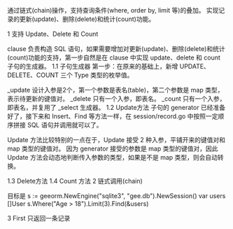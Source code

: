 通过链式(chain)操作，支持查询条件(where, order by, limit 等)的叠加。
实现记录的更新(update)、删除(delete)和统计(count)功能。

1 支持 Update、Delete 和 Count

clause 负责构造 SQL 语句，如果需要增加对更新(update)、删除(delete)和统计(count)功能的支持，第一步自然是在 clause 中实现 update、delete 和 count 子句的生成器。
1.1 子句生成器
第一步：在原来的基础上，新增 UPDATE、DELETE、COUNT 三个 Type 类型的枚举值。

_update 设计入参是2个，第一个参数是表名(table)，第二个参数是 map 类型，表示待更新的键值对。
_delete 只有一个入参，即表名。
_count 只有一个入参，即表名，并复用了 _select 生成器。
1.2 Update方法
子句的 generator 已经准备好了，接下来和 Insert、Find 等方法一样，在 session/record.go 中按照一定顺序拼接 SQL 语句并调用就可以了。

Update 方法比较特别的一点在于，Update 接受 2 种入参，平铺开来的键值对和 map 类型的键值对。
因为 generator 接受的参数是 map 类型的键值对，因此 Update 方法会动态地判断传入参数的类型，如果是不是 map 类型，则会自动转换。

1.3 Delete方法
1.4 Count 方法
2 链式调用(chain)

目标是
s := geeorm.NewEngine("sqlite3", "gee.db").NewSession()
var users []User
s.Where("Age > 18").Limit(3).Find(&users)

3 First 只返回一条记录